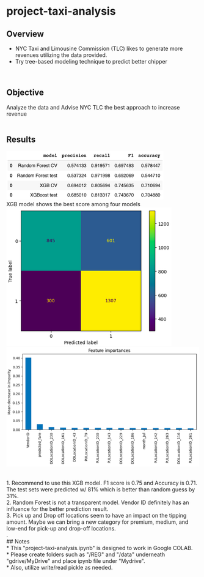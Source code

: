 # project-taxi-analysis

## Overview<br>
* NYC Taxi and Limousine Commission (TLC) likes to generate more revenues utilizing the data provided.<br>
* Try tree-based modeling technique to predict better chipper<br>
<br>

## Objective<br>
  Analyze the data and Advise NYC TLC the best approach to increase revenue<br>
<br>
## Results<br>
![table 1](/assets/table_1.png)<br>
XGB model shows the best score among four models<br>
![graph 1](/assets/graph_1.png)<br>
![graph 2](/assets/graph_2.png)<br>

<br>
1. Recommend to use this XGB model. F1 score is 0.75 and Accuracy is 0.71. The test sets were predicted w/ 81% which is better than random guess by 31%.<br>
2. Random Forest is not a transparent model. Vendor ID definitely has an influence for the better prediction result.<br>
3. Pick up and Drop off locations seem to have an impact on the tipping amount. Maybe we can bring a new category for premium, medium, and low-end for pick-up and drop-off locations.<br>
.<br>
## Notes<br>
* This "project-taxi-analysis.ipynb" is designed to work in Google COLAB.<br>
* Please create folders such as "/REG" and "/data" underneath "gdrive/MyDrive" and place ipynb file under "Mydrive".<br>
* Also, utilize write/read pickle as needed.<br>
<br>

